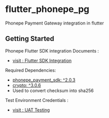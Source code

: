 # flutter_phonepe_pg

Phonepe Payment Gateway integration in flutter

## Getting Started

Phonepe Flutter SDK integration Documents :
- [visit : Flutter SDK Integration](https://developer.phonepe.com/v1/docs/flutter-sdk-integration/)

Required Dependencies:
- [phonepe_payment_sdk: ^2.0.3](https://pub.dev/packages/phonepe_payment_sdk)
- [crypto: ^3.0.6](https://pub.dev/packages/crypto)
- Used to convert checksum into sha256

Test Environment Credentials :
- [visit : UAT Testing](https://developer.phonepe.com/v2/docs/test-environment-credentials-4/)
